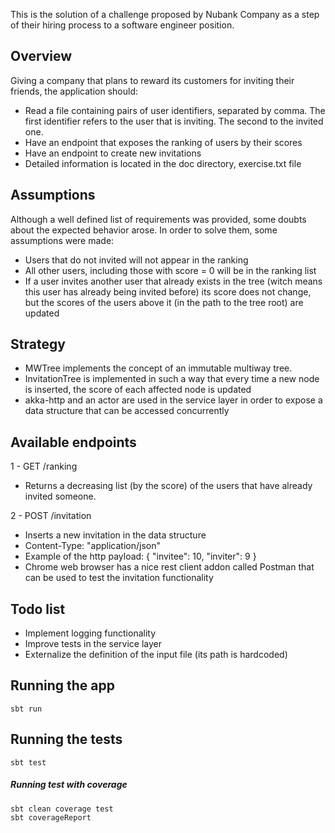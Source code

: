 This is the solution of a challenge proposed by Nubank Company as a step of their hiring process to a software engineer position.

## Overview

Giving a company that plans to reward its customers for inviting their friends, the application should:

- Read a file containing pairs of user identifiers, separated by comma. The first identifier refers to the user that is inviting. The second to the invited one.
- Have an endpoint that exposes the ranking of users by their scores
- Have an endpoint to create new invitations
- Detailed information is located in the doc directory, exercise.txt file

## Assumptions
Although a well defined list of requirements was provided, some doubts about the expected behavior arose. In order to solve them, some assumptions were made:

- Users that do not invited will not appear in the ranking
- All other users, including those with score = 0 will be in the ranking list
- If a user invites another user that already exists in the tree (witch means this user has already being invited before) its score does not change, but the scores of the users above it (in the path to the tree root) are updated

## Strategy

- MWTree implements the concept of an immutable multiway tree.
- InvitationTree is implemented in such a way that every time a new node is inserted, the score of each affected node is updated
- akka-http and an actor are used in the service layer in order to expose a data structure that can be accessed concurrently 

## Available endpoints

1 - GET /ranking
- Returns a decreasing list (by the score) of the users that have already invited someone.

2 - POST /invitation
- Inserts a new invitation in the data structure
- Content-Type: "application/json"
- Example of the http payload: { "invitee": 10, "inviter": 9 }
- Chrome web browser has a nice rest client addon called Postman that can be used to test the invitation functionality

## Todo list
- Implement logging functionality
- Improve tests in the service layer
- Externalize the definition of the input file (its path is hardcoded) 

## Running the app

    sbt run

## Running the tests

    sbt test
    
##### Running test with coverage
    sbt clean coverage test
    sbt coverageReport
